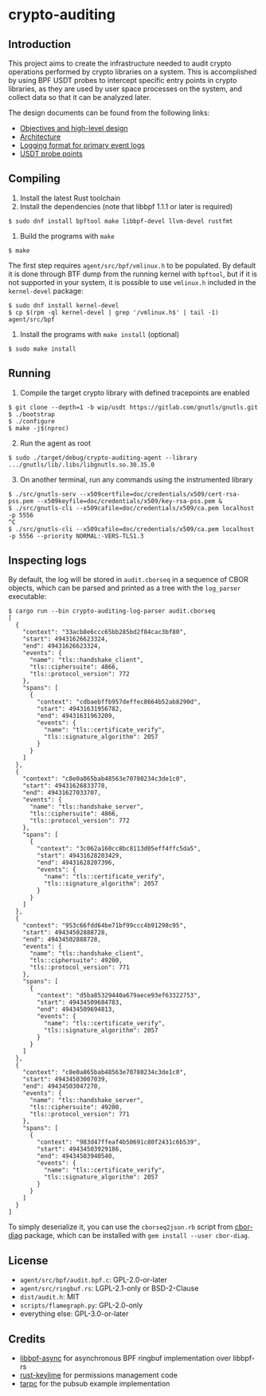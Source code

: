 # crypto-auditing

## Introduction

This project aims to create the infrastructure needed to audit crypto
operations performed by crypto libraries on a system. This is accomplished by
using BPF USDT probes to intercept specific entry points in crypto libraries,
as they are used by user space processes on the system, and collect data so that
it can be analyzed later.

The design documents can be found from the following links:

- [Objectives and high-level design](docs/objectives.md)
- [Architecture](docs/architecture.md)
- [Logging format for primary event logs](docs/logging-format.md)
- [USDT probe points](docs/probe-points.md)

## Compiling

1. Install the latest Rust toolchain
1. Install the dependencies (note that libbpf 1.1.1 or later is required)
```console
$ sudo dnf install bpftool make libbpf-devel llvm-devel rustfmt
```
1. Build the programs with `make`
```console
$ make
```

The first step requires `agent/src/bpf/vmlinux.h` to be populated. By
default it is done through BTF dump from the running kernel with
`bpftool`, but if it is not supported in your system, it is possible
to use `vmlinux.h` included in the `kernel-devel` package:

```console
$ sudo dnf install kernel-devel
$ cp $(rpm -ql kernel-devel | grep '/vmlinux.h$' | tail -1) agent/src/bpf
```

1. Install the programs with `make install` (optional)
```console
$ sudo make install
```

## Running

1. Compile the target crypto library with defined tracepoints are enabled
```console
$ git clone --depth=1 -b wip/usdt https://gitlab.com/gnutls/gnutls.git
$ ./bootstrap
$ ./configure
$ make -j$(nproc)
```
2. Run the agent as root
```console
$ sudo ./target/debug/crypto-auditing-agent --library .../gnutls/lib/.libs/libgnutls.so.30.35.0
```
3. On another terminal, run any commands using the instrumented library
```console
$ ./src/gnutls-serv --x509certfile=doc/credentials/x509/cert-rsa-pss.pem --x509keyfile=doc/credentials/x509/key-rsa-pss.pem &
$ ./src/gnutls-cli --x509cafile=doc/credentials/x509/ca.pem localhost -p 5556
^C
$ ./src/gnutls-cli --x509cafile=doc/credentials/x509/ca.pem localhost -p 5556 --priority NORMAL:-VERS-TLS1.3
```

## Inspecting logs

By default, the log will be stored in `audit.cborseq` in a sequence of
CBOR objects, which can be parsed and printed as a tree with the
`log_parser` executable:
```console
$ cargo run --bin crypto-auditing-log-parser audit.cborseq
[
  {
    "context": "33acb8e6ccc65bb285bd2f84cac3bf80",
    "start": 49431626623324,
    "end": 49431626623324,
    "events": {
      "name": "tls::handshake_client",
      "tls::ciphersuite": 4866,
      "tls::protocol_version": 772
    },
    "spans": [
      {
        "context": "cdbaebffb957deffec8664b52ab8290d",
        "start": 49431631956782,
        "end": 49431631963209,
        "events": {
          "name": "tls::certificate_verify",
          "tls::signature_algorithm": 2057
        }
      }
    ]
  },
  {
    "context": "c8e0a865bab48563e70780234c3de1c0",
    "start": 49431626833778,
    "end": 49431627033707,
    "events": {
      "name": "tls::handshake_server",
      "tls::ciphersuite": 4866,
      "tls::protocol_version": 772
    },
    "spans": [
      {
        "context": "3c062a160cc8bc8113d05eff4ffc5da5",
        "start": 49431628203429,
        "end": 49431628207396,
        "events": {
          "name": "tls::certificate_verify",
          "tls::signature_algorithm": 2057
        }
      }
    ]
  },
  {
    "context": "953c66fdd64be71bf99ccc4b91298c95",
    "start": 49434502888728,
    "end": 49434502888728,
    "events": {
      "name": "tls::handshake_client",
      "tls::ciphersuite": 49200,
      "tls::protocol_version": 771
    },
    "spans": [
      {
        "context": "d5ba85329440a679aece93ef63322753",
        "start": 49434509684783,
        "end": 49434509694813,
        "events": {
          "name": "tls::certificate_verify",
          "tls::signature_algorithm": 2057
        }
      }
    ]
  },
  {
    "context": "c8e0a865bab48563e70780234c3de1c0",
    "start": 49434503007039,
    "end": 49434503047270,
    "events": {
      "name": "tls::handshake_server",
      "tls::ciphersuite": 49200,
      "tls::protocol_version": 771
    },
    "spans": [
      {
        "context": "983d47ffeaf4b50691c80f2431c6b539",
        "start": 49434503929186,
        "end": 49434503940540,
        "events": {
          "name": "tls::certificate_verify",
          "tls::signature_algorithm": 2057
        }
      }
    ]
  }
]
```

To simply deserialize it, you can use the `cborseq2json.rb` script
from [cbor-diag](https://github.com/cabo/cbor-diag) package, which can
be installed with `gem install --user cbor-diag`.

## License

- `agent/src/bpf/audit.bpf.c`: GPL-2.0-or-later
- `agent/src/ringbuf.rs`: LGPL-2.1-only or BSD-2-Clause
- `dist/audit.h`: MIT
- `scripts/flamegraph.py`: GPL-2.0-only
- everything else: GPL-3.0-or-later

## Credits

- [libbpf-async](https://github.com/fujita/libbpf-async) for asynchronous BPF ringbuf implementation over libbpf-rs
- [rust-keylime](https://github.com/keylime/rust-keylime/) for permissions management code
- [tarpc](https://github.com/google/tarpc) for the pubsub example implementation
